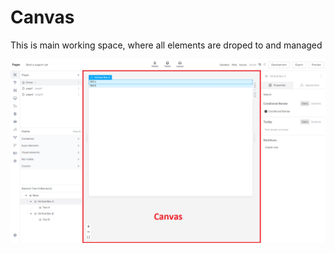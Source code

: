 # Canvas

This is main working space, where all elements are droped to and managed

![](<../../.gitbook/assets/Screenshot 2022-04-30 201938.png>)

